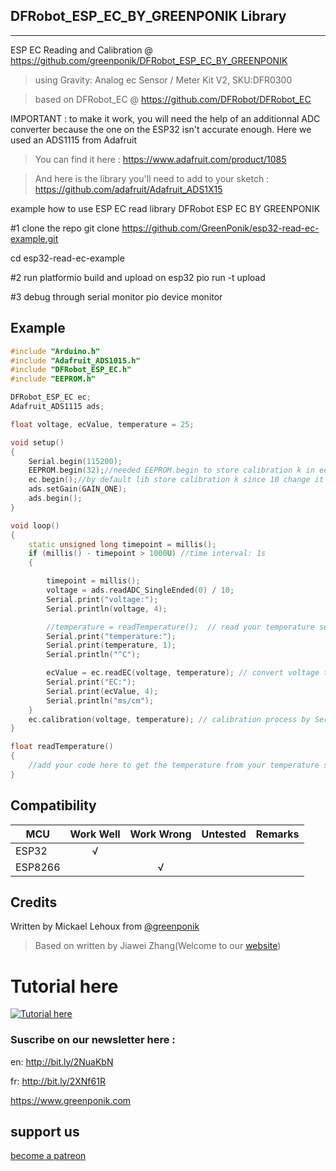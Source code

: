 ## DFRobot_ESP_EC_BY_GREENPONIK Library
---------------------------------------------------------

ESP EC Reading and Calibration
@ https://github.com/greenponik/DFRobot_ESP_EC_BY_GREENPONIK

>using Gravity: Analog ec Sensor / Meter Kit V2, SKU:DFR0300

>based on DFRobot_EC @ https://github.com/DFRobot/DFRobot_EC

IMPORTANT : to make it work, you will need the help of an additionnal ADC converter because the one on the ESP32 isn't accurate enough. Here we used an ADS1115 from Adafruit
>You can find it here : https://www.adafruit.com/product/1085

>And here is the library you'll need to add to your sketch : https://github.com/adafruit/Adafruit_ADS1X15

example how to use ESP EC read library
DFRobot ESP EC BY GREENPONIK

#1 clone the repo
git clone https://github.com/GreenPonik/esp32-read-ec-example.git

cd esp32-read-ec-example

#2 run platformio build and upload on esp32
pio run -t upload

#3 debug through serial monitor
pio device monitor

## Example
```C++
#include "Arduino.h"
#include "Adafruit_ADS1015.h"
#include "DFRobot_ESP_EC.h"
#include "EEPROM.h"

DFRobot_ESP_EC ec;
Adafruit_ADS1115 ads;

float voltage, ecValue, temperature = 25;

void setup()
{
	Serial.begin(115200);
	EEPROM.begin(32);//needed EEPROM.begin to store calibration k in eeprom
	ec.begin();//by default lib store calibration k since 10 change it by set ec.begin(30); to start from 30
	ads.setGain(GAIN_ONE);
	ads.begin();
}

void loop()
{
	static unsigned long timepoint = millis();
	if (millis() - timepoint > 1000U) //time interval: 1s
	{

		timepoint = millis();
		voltage = ads.readADC_SingleEnded(0) / 10;
		Serial.print("voltage:");
		Serial.println(voltage, 4);

		//temperature = readTemperature();  // read your temperature sensor to execute temperature compensation
		Serial.print("temperature:");
		Serial.print(temperature, 1);
		Serial.println("^C");

		ecValue = ec.readEC(voltage, temperature); // convert voltage to EC with temperature compensation
		Serial.print("EC:");
		Serial.print(ecValue, 4);
		Serial.println("ms/cm");
	}
	ec.calibration(voltage, temperature); // calibration process by Serail CMD
}

float readTemperature()
{
	//add your code here to get the temperature from your temperature sensor
}
```

## Compatibility

MCU                | Work Well | Work Wrong | Untested  | Remarks
------------------ | :----------: | :----------: | :---------: | -----
ESP32  |      √       |             |            | 
ESP8266  |             |      √       |            | 

## Credits

Written by Mickael Lehoux from [@greenponik](https://www.greenponik.com/)

>Based on written by Jiawei Zhang(Welcome to our [website](https://www.dfrobot.com/))

# Tutorial here
[![Tutorial here](http://img.youtube.com/vi/n1EBzMDPI74/0.jpg)](https://www.youtube.com/watch?v=n1EBzMDPI74 "EC Meter with ESP32 and DFRobot EC module (DFR0300)")

### Suscribe on our newsletter here : 
en: http://bit.ly/2NuaKbN

fr: http://bit.ly/2XNf61R

https://www.greenponik.com


## support us
[become a patreon](https://www.patreon.com/bePatron?u=32614023)
